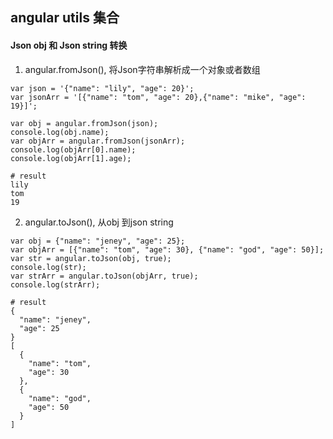 ## angular utils 集合
#### Json obj 和 Json string 转换
1. angular.fromJson(), 将Json字符串解析成一个对象或者数组
```
var json = '{"name": "lily", "age": 20}';
var jsonArr = '[{"name": "tom", "age": 20},{"name": "mike", "age": 19}]';

var obj = angular.fromJson(json);
console.log(obj.name);
var objArr = angular.fromJson(jsonArr);
console.log(objArr[0].name);
console.log(objArr[1].age);

# result
lily
tom
19
```
2. angular.toJson(), 从obj 到json string

```
var obj = {"name": "jeney", "age": 25};
var objArr = [{"name": "tom", "age": 30}, {"name": "god", "age": 50}];
var str = angular.toJson(obj, true);
console.log(str);
var strArr = angular.toJson(objArr, true);
console.log(strArr);

# result
{
  "name": "jeney",
  "age": 25
}
[
  {
    "name": "tom",
    "age": 30
  },
  {
    "name": "god",
    "age": 50
  }
]
```
